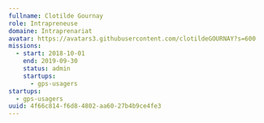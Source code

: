 ```yaml
---
fullname: Clotilde Gournay
role: Intrapreneuse
domaine: Intraprenariat
avatar: https://avatars3.githubusercontent.com/clotildeGOURNAY?s=600
missions:
  - start: 2018-10-01
    end: 2019-09-30
    status: admin
    startups:
      - gps-usagers
startups:
  - gps-usagers
uuid: 4f66c814-f6d8-4802-aa60-27b4b9ce4fe3
---
```

